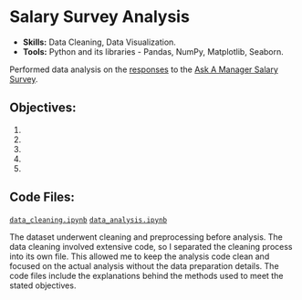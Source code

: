 # Salary Survey Analysis
* **Skills:** Data Cleaning, Data Visualization. <br>
* **Tools:** Python and its libraries - Pandas, NumPy, Matplotlib, Seaborn.

Performed data analysis on the [responses](https://docs.google.com/spreadsheets/d/1ioUjhnz6ywSpEbARI-G3RoPyO0NRBqrJnWf-7C_eirs/edit?resourcekey=&gid=1854892322#gid=1854892322) to the [Ask A Manager Salary Survey](https://docs.google.com/forms/d/10sn2XFmvjtRxrw7vedkpSp3cAd2kvKrOjnqHpeUXl4U/viewform?edit_requested=true).

## Objectives:
1.
2.
3.
4.
5.

## Code Files:
[`data_cleaning.ipynb`](https://github.com/mabdullah2971/Portfolio/blob/main/Salary%20Survey%20Analysis/data_cleaning.ipynb)
[`data_analysis.ipynb`](https://github.com/mabdullah2971/Portfolio/blob/main/Salary%20Survey%20Analysis/data_analysis.ipynb)

The dataset underwent cleaning and preprocessing before analysis. The data cleaning involved extensive code, so I separated the 
cleaning process into its own file. This allowed me to keep the analysis code clean and focused on the actual analysis 
without the data preparation details. The code files include the explanations behind the methods used to meet the stated objectives.